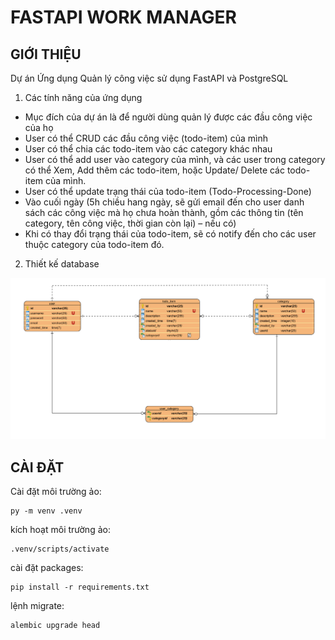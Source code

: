 # FASTAPI WORK MANAGER

## GIỚI THIỆU
Dự án Ứng dụng Quản lý công việc sử dụng FastAPI và PostgreSQL

1. Các tính năng của ứng dụng

- Mục đích của dự án là để người dùng quản lý được các đầu công việc của họ
- User có thể CRUD các đầu công việc (todo-item) của mình
- User có thể chia các todo-item vào các category khác nhau
- User có thể add user vào category của mình, và các user trong category có thể Xem, Add thêm các todo-item, hoặc Update/ Delete các todo-item của mình.
- User có thể update trạng thái của todo-item (Todo-Processing-Done) 
- Vào cuối ngày (5h chiều hang ngày, sẽ gửi email đến cho user danh sách các công việc mà họ chưa hoàn thành, gồm các thông tin (tên category, tên công việc, thời gian còn lại) – nếu có)
- Khi có thay đổi trạng thái của todo-item, sẽ có notify đến cho các user thuộc category của todo-item đó.

2. Thiết kế database

![Database Diagram](img/database-diagram.png)

## CÀI ĐẶT
Cài đặt môi trường ảo:
```
py -m venv .venv
```

kích hoạt môi trường ảo: 
```
.venv/scripts/activate
```

cài đặt packages:
```
pip install -r requirements.txt
```

lệnh migrate:
```
alembic upgrade head
```